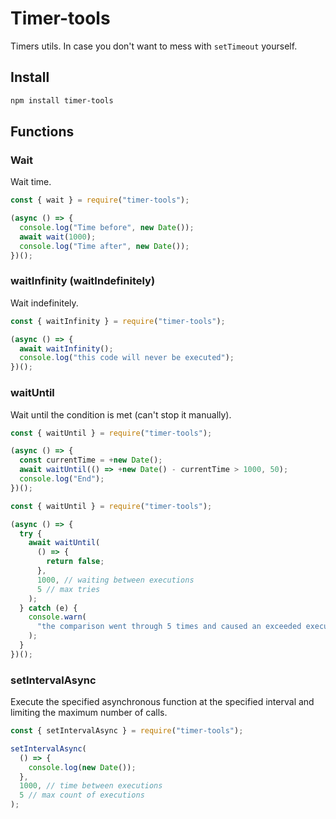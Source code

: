 # Timer-tools

Timers utils. In case you don't want to mess with `setTimeout` yourself.

## Install

```sh
npm install timer-tools
```

## Functions

### Wait

Wait time.

```js
const { wait } = require("timer-tools");

(async () => {
  console.log("Time before", new Date());
  await wait(1000);
  console.log("Time after", new Date());
})();
```

### waitInfinity (waitIndefinitely)

Wait indefinitely.

```js
const { waitInfinity } = require("timer-tools");

(async () => {
  await waitInfinity();
  console.log("this code will never be executed");
})();
```

### waitUntil

Wait until the condition is met (can't stop it manually).

```js
const { waitUntil } = require("timer-tools");

(async () => {
  const currentTime = +new Date();
  await waitUntil(() => +new Date() - currentTime > 1000, 50);
  console.log("End");
})();
```

```js
const { waitUntil } = require("timer-tools");

(async () => {
  try {
    await waitUntil(
      () => {
        return false;
      },
      1000, // waiting between executions
      5 // max tries
    );
  } catch (e) {
    console.warn(
      "the comparison went through 5 times and caused an exceeded execution attempt exception"
    );
  }
})();
```

### setIntervalAsync

Execute the specified asynchronous function at the specified interval and limiting the maximum number of calls.

```js
const { setIntervalAsync } = require("timer-tools");

setIntervalAsync(
  () => {
    console.log(new Date());
  },
  1000, // time between executions
  5 // max count of executions
);
```
